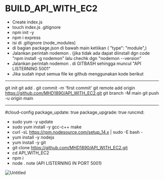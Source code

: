 # BUILD_API_WITH_EC2
- Create index.js
- touch index.js .gitignore
- npm init -y
- npm i express
- isi di .gitignore (node_modules)
- di bagian package.json di bawah main ketiikan ( "type": "module",)
- Jalankan perintah nodemon . (jika tidak ada dapat diinstall dgn code "npm install -g nodemon" lalu chechk dgn "nodemon --version"
- Jalankan perintah nodemon . di GITBASH sehingga muncul "API LISTERNING 5001"
- Jika sudah input semua file ke github menggunakan kode berikut
_______________________________________________________________________
git init
git add .
git commit -m 'first commit'
git remote add origin https://github.com/MHD1890/API_WITH_EC2.git
git branch -M main
git push -u origin main
_______________________________________________________________________
#cloud-config
package_update: true
package_upgrade: true
runcmd:
- sudo yum -y update
- sudo yum install -y gcc-c++ make
- curl -sL https://rpm.nodesource.com/setup_14.x | sudo -E bash -
- yum install -y nodejs
- yum install -y git
- git clone https://github.com/MHD1890/API_WITH_EC2.git
- cd API_WITH_EC2
- npm i
- node .
note (API LISTERNING IN PORT 5001)


![Untitled](https://github.com/MHD1890/API_WITH_EC2/assets/140581107/1186f062-0867-4473-8b83-96d69a91b692)
